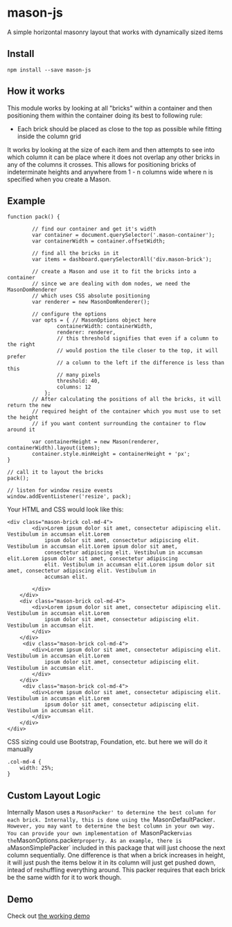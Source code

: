 
# mason-js
A simple horizontal masonry layout that works with dynamically sized items

## Install

```
npm install --save mason-js
``` 

## How it works
This module works by looking at all "bricks" within a container and then positioning them within the container doing its best to following rule:

- Each brick should be placed as close to the top as possible while fitting inside the column grid

It works by looking at the size of each item and then attempts to see into which column it can be place where it does not overlap any
other bricks in any of the columns it crosses. This allows for positioning bricks of indeterminate heights and anywhere from 1 - n columns wide where n is specified when you create a Mason.

## Example
````
function pack() {

        // find our container and get it's width
        var container = document.querySelector('.mason-container');
        var containerWidth = container.offsetWidth;
        
        // find all the bricks in it
        var items = dashboard.querySelectorAll('div.mason-brick');

        // create a Mason and use it to fit the bricks into a container
        // since we are dealing with dom nodes, we need the MasonDomRenderer
        // which uses CSS absolute positioning
        var renderer = new MasonDomRenderer();
        
        // configure the options
        var opts = { // MasonOptions object here
                containerWidth: containerWidth,
                renderer: renderer,
                // this threshold signifies that even if a column to the right
                // would postion the tile closer to the top, it will prefer
                // a column to the left if the difference is less than this
                // many pixels
                threshold: 40, 
                columns: 12
            };
        // After calculating the positions of all the bricks, it will return the new
        // required height of the container which you must use to set the height
        // if you want content surrounding the container to flow around it
         
        var containerHeight = new Mason(renderer, containerWidth).layout(items);
        container.style.minHeight = containerHeight + 'px';
}

// call it to layout the bricks
pack();

// listen for window resize events
window.addEventListener('resize', pack);
````

Your HTML and CSS would look like this:

````
<div class="mason-brick col-md-4">
        <div>Lorem ipsum dolor sit amet, consectetur adipiscing elit. Vestibulum in accumsan elit.Lorem
            ipsum dolor sit amet, consectetur adipiscing elit. Vestibulum in accumsan elit.Lorem ipsum dolor sit amet,
            consectetur adipiscing elit. Vestibulum in accumsan elit.Lorem ipsum dolor sit amet, consectetur adipiscing
            elit. Vestibulum in accumsan elit.Lorem ipsum dolor sit amet, consectetur adipiscing elit. Vestibulum in
            accumsan elit.

        </div>
    </div>
    <div class="mason-brick col-md-4">
        <div>Lorem ipsum dolor sit amet, consectetur adipiscing elit. Vestibulum in accumsan elit.Lorem
            ipsum dolor sit amet, consectetur adipiscing elit. Vestibulum in accumsan elit.
        </div>
    </div>
     <div class="mason-brick col-md-4">
        <div>Lorem ipsum dolor sit amet, consectetur adipiscing elit. Vestibulum in accumsan elit.Lorem
            ipsum dolor sit amet, consectetur adipiscing elit. Vestibulum in accumsan elit.
        </div>
    </div>
     <div class="mason-brick col-md-4">
        <div>Lorem ipsum dolor sit amet, consectetur adipiscing elit. Vestibulum in accumsan elit.Lorem
            ipsum dolor sit amet, consectetur adipiscing elit. Vestibulum in accumsan elit.
        </div>
    </div>
</div>
````

CSS sizing could use Bootstrap, Foundation, etc. but here we will do it manually

````
.col-md-4 {
    width: 25%;
}
````
## Custom Layout Logic
Internally Mason uses a `MasonPacker' to determine the best column for each brick. Internally, this is done
using the `MasonDefaultPacker`. However, you may want to determine the best column in your own way. You can
provide your own implementation of `MasonPacker` vias the `MasonOptions.packer` property. As an example,
there is a `MasonSimplePacker` included in this package that will just choose the next column sequentially.
One difference is that when a brick increases in height, it will just push the items below it in its column
will just get pushed down, intead of reshuffling everything around. This packer requires that each brick be 
the same width for it to work though.

## Demo
Check out [the working demo](http://mcgraphix.github.io/mason/demo/index.html)
